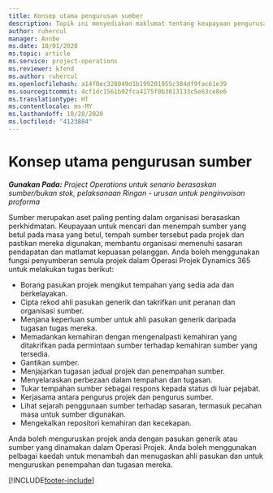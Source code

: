 ```yaml
---
title: Konsep utama pengurusan sumber
description: Topik ini menyediakan maklumat tentang keupayaan pengurusan sumber dalam Operasi Projek Microsoft Dynamics.
author: ruhercul
manager: Annbe
ms.date: 10/01/2020
ms.topic: article
ms.service: project-operations
ms.reviewer: kfend
ms.author: ruhercul
ms.openlocfilehash: a14f0ec328049d1b199201955c384df9fac61e39
ms.sourcegitcommit: 4cf1dc1561b92fca4175f0b3813133c5e63ce8e6
ms.translationtype: HT
ms.contentlocale: ms-MY
ms.lasthandoff: 10/28/2020
ms.locfileid: "4123884"
---
```

# <a name="resource-management-key-concepts"></a>Konsep utama pengurusan sumber

_**Gunakan Pada:** Project Operations untuk senario berasaskan sumber/bukan stok, pelaksanaan Ringan - urusan untuk penginvoisan proforma_

Sumber merupakan aset paling penting dalam organisasi berasaskan perkhidmatan. Keupayaan untuk mencari dan menempah sumber yang betul pada masa yang betul, tempah sumber tersebut pada projek dan pastikan mereka digunakan, membantu organisasi memenuhi sasaran pendapatan dan matlamat kepuasan pelanggan. Anda boleh menggunakan fungsi penyumberan semula projek dalam Operasi Projek Dynamics 365 untuk melakukan tugas berikut:

- Borang pasukan projek mengikut tempahan yang sedia ada dan berkelayakan.
- Cipta rekod ahli pasukan generik dan takrifkan unit peranan dan organisasi sumber.
- Menjana keperluan sumber untuk ahli pasukan generik daripada tugasan tugas mereka.
- Memadankan kemahiran dengan mengenalpasti kemahiran yang ditakrifkan pada permintaan sumber terhadap kemahiran sumber yang tersedia.
- Gantikan sumber.
- Menjajarkan tugasan jadual projek dan penempahan sumber.
- Menyelaraskan perbezaan dalam tempahan dan tugasan.
- Tukar tempahan sumber sebagai respons kepada status di luar pejabat.
- Kerjasama antara pengurus projek dan pengurus sumber.
- Lihat sejarah penggunaan sumber terhadap sasaran, termasuk pecahan masa untuk sumber digunakan.
- Mengekalkan repositori kemahiran dan kecekapan.


Anda boleh menguruskan projek anda dengan pasukan generik atau sumber yang dinamakan dalam Operasi Projek. Anda boleh menggunakan pelbagai kaedah untuk menambah dan menugaskan ahli pasukan dan untuk menguruskan penempahan dan tugasan mereka. 


[!INCLUDE[footer-include](../includes/footer-banner.md)]